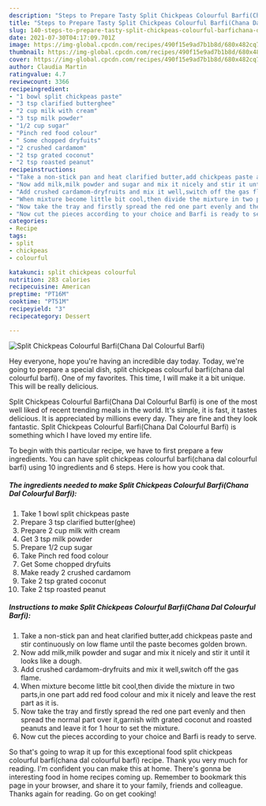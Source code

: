 ```yaml
---
description: "Steps to Prepare Tasty Split Chickpeas Colourful Barfi(Chana Dal Colourful Barfi)"
title: "Steps to Prepare Tasty Split Chickpeas Colourful Barfi(Chana Dal Colourful Barfi)"
slug: 140-steps-to-prepare-tasty-split-chickpeas-colourful-barfichana-dal-colourful-barfi
date: 2021-07-30T04:17:09.701Z
image: https://img-global.cpcdn.com/recipes/490f15e9ad7b1b8d/680x482cq70/split-chickpeas-colourful-barfichana-dal-colourful-barfi-recipe-main-photo.jpg
thumbnail: https://img-global.cpcdn.com/recipes/490f15e9ad7b1b8d/680x482cq70/split-chickpeas-colourful-barfichana-dal-colourful-barfi-recipe-main-photo.jpg
cover: https://img-global.cpcdn.com/recipes/490f15e9ad7b1b8d/680x482cq70/split-chickpeas-colourful-barfichana-dal-colourful-barfi-recipe-main-photo.jpg
author: Claudia Martin
ratingvalue: 4.7
reviewcount: 3366
recipeingredient:
- "1 bowl split chickpeas paste"
- "3 tsp clarified butterghee"
- "2 cup milk with cream"
- "3 tsp milk powder"
- "1/2 cup sugar"
- "Pinch red food colour"
- " Some chopped dryfuits"
- "2 crushed cardamom"
- "2 tsp grated coconut"
- "2 tsp roasted peanut"
recipeinstructions:
- "Take a non-stick pan and heat clarified butter,add chickpeas paste and stir continuously on low flame until the paste becomes golden brown."
- "Now add milk,milk powder and sugar and mix it nicely and stir it until it looks like a dough."
- "Add crushed cardamom-dryfruits and mix it well,switch off the gas flame."
- "When mixture become little bit cool,then divide the mixture in two parts,in one part add red food colour and mix it nicely and leave the rest part as it is."
- "Now take the tray and firstly spread the red one part evenly and then spread the normal part over it,garnish with grated coconut and roasted peanuts and leave it for 1 hour to set the mixture."
- "Now cut the pieces according to your choice and Barfi is ready to serve."
categories:
- Recipe
tags:
- split
- chickpeas
- colourful

katakunci: split chickpeas colourful 
nutrition: 283 calories
recipecuisine: American
preptime: "PT16M"
cooktime: "PT51M"
recipeyield: "3"
recipecategory: Dessert

---
```



![Split Chickpeas Colourful Barfi(Chana Dal Colourful Barfi)](https://img-global.cpcdn.com/recipes/490f15e9ad7b1b8d/680x482cq70/split-chickpeas-colourful-barfichana-dal-colourful-barfi-recipe-main-photo.jpg)

Hey everyone, hope you're having an incredible day today. Today, we're going to prepare a special dish, split chickpeas colourful barfi(chana dal colourful barfi). One of my favorites. This time, I will make it a bit unique. This will be really delicious.



Split Chickpeas Colourful Barfi(Chana Dal Colourful Barfi) is one of the most well liked of recent trending meals in the world. It's simple, it is fast, it tastes delicious. It is appreciated by millions every day. They are fine and they look fantastic. Split Chickpeas Colourful Barfi(Chana Dal Colourful Barfi) is something which I have loved my entire life.


To begin with this particular recipe, we have to first prepare a few ingredients. You can have split chickpeas colourful barfi(chana dal colourful barfi) using 10 ingredients and 6 steps. Here is how you cook that.

<!--inarticleads1-->

##### The ingredients needed to make Split Chickpeas Colourful Barfi(Chana Dal Colourful Barfi):

1. Take 1 bowl split chickpeas paste
1. Prepare 3 tsp clarified butter(ghee)
1. Prepare 2 cup milk with cream
1. Get 3 tsp milk powder
1. Prepare 1/2 cup sugar
1. Take Pinch red food colour
1. Get  Some chopped dryfuits
1. Make ready 2 crushed cardamom
1. Take 2 tsp grated coconut
1. Take 2 tsp roasted peanut




<!--inarticleads2-->

##### Instructions to make Split Chickpeas Colourful Barfi(Chana Dal Colourful Barfi):

1. Take a non-stick pan and heat clarified butter,add chickpeas paste and stir continuously on low flame until the paste becomes golden brown.
1. Now add milk,milk powder and sugar and mix it nicely and stir it until it looks like a dough.
1. Add crushed cardamom-dryfruits and mix it well,switch off the gas flame.
1. When mixture become little bit cool,then divide the mixture in two parts,in one part add red food colour and mix it nicely and leave the rest part as it is.
1. Now take the tray and firstly spread the red one part evenly and then spread the normal part over it,garnish with grated coconut and roasted peanuts and leave it for 1 hour to set the mixture.
1. Now cut the pieces according to your choice and Barfi is ready to serve.




So that's going to wrap it up for this exceptional food split chickpeas colourful barfi(chana dal colourful barfi) recipe. Thank you very much for reading. I'm confident you can make this at home. There's gonna be interesting food in home recipes coming up. Remember to bookmark this page in your browser, and share it to your family, friends and colleague. Thanks again for reading. Go on get cooking!
